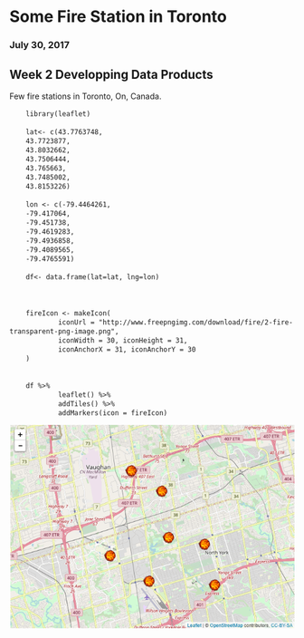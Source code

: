 # Some Fire Station in Toronto

### July 30, 2017

## Week 2 Developping Data Products

Few fire stations in Toronto, On, Canada.


        library(leaflet)

        lat<- c(43.7763748,
        43.7723877,
        43.8032662,
        43.7506444,
        43.765663,
        43.7485002,
        43.8153226)

        lon <- c(-79.4464261,
        -79.417064,
        -79.451738,
        -79.4619283,
        -79.4936858,
        -79.4089565,
        -79.4765591)

        df<- data.frame(lat=lat, lng=lon)



        fireIcon <- makeIcon(
                iconUrl = "http://www.freepngimg.com/download/fire/2-fire-transparent-png-image.png",
                iconWidth = 30, iconHeight = 31,
                iconAnchorX = 31, iconAnchorY = 30
        )


        df %>% 
                leaflet() %>%
                addTiles() %>%
                addMarkers(icon = fireIcon)


![Result](fs.png)
